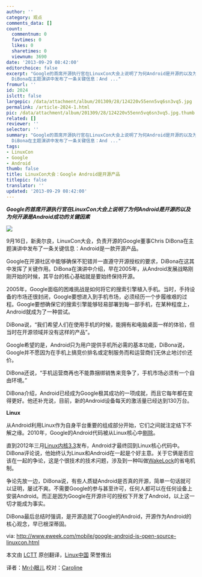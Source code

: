 ```yaml
---
author: ''
category: 观点
comments_data: []
count:
  commentnum: 0
  favtimes: 0
  likes: 0
  sharetimes: 0
  viewnum: 3690
date: '2013-09-29 08:42:00'
editorchoice: false
excerpt: "Google的首席开源执行官在LinuxCon大会上说明了为何Android是开源的以及为何开源是Android成功的关键因素\r\n\r\n9月16日，新奥尔良，LinuxCon大会，负责开源的Google董事Chris
  DiBona在主题演讲中发布了一条关键信息：And ..."
fromurl: ''
id: 2024
islctt: false
largepic: /data/attachment/album/201309/28/124220v55enn5vq6sn3vq5.jpg
permalink: /article-2024-1.html
pic: /data/attachment/album/201309/28/124220v55enn5vq6sn3vq5.jpg.thumb.jpg
related: []
reviewer: ''
selector: ''
summary: "Google的首席开源执行官在LinuxCon大会上说明了为何Android是开源的以及为何开源是Android成功的关键因素\r\n\r\n9月16日，新奥尔良，LinuxCon大会，负责开源的Google董事Chris
  DiBona在主题演讲中发布了一条关键信息：And ..."
tags:
- LinuxCon
- Google
- Android
thumb: false
title: LinuxCon大会：Google Android是开源产品
titlepic: false
translator: ''
updated: '2013-09-29 08:42:00'
---
```


***Google的首席开源执行官在LinuxCon大会上说明了为何Android是开源的以及为何开源是Android成功的关键因素***


![](/data/attachment/album/201309/28/124220v55enn5vq6sn3vq5.jpg)


9月16日，新奥尔良，LinuxCon大会，负责开源的Google董事Chris DiBona在主题演讲中发布了一条关键信息：Android是一款开源产品。


Google在开源社区中能够确保不犯错并一直遵守开源授权的要求，DiBona在这其中发挥了关键作用。DiBona在演讲中介绍，早在2005年，从Android发展战略刚刚开始的时候，其平台的核心基础就是要始终保持开源。


2005年，Google面临的困难挑战是如何将它的搜索引擎植入手机。当时，手持设备的市场还很封闭，Google要想进入到手机市场，必须经历一个步履维艰的过程。Google要想确保它的搜索引擎能够轻易部署到每一部手机，在某种程度上，Android就成为了一种尝试。


DiBona说，“我们希望人们在使用手机的时候，能拥有和电脑桌面一样的体验，但当时在开源领域并没有这样的产品”。


Google希望的是，Android只为用户提供手机所必需的基本功能，DiBona说，Google并不愿因为在手机上搞竞价排名或定制服务而和运营商们无休止地讨价还价。


DiBona还说，“手机运营商再也不能靠捆绑销售来竞争了，手机市场必须有一个自由环境。”


DiBona介绍，Android已经成为Google极其成功的一项成就，而且它每年都在变得更好。他还补充说，目前，新的Android设备每天的激活量已经达到130万台。


**Linux**


从Android利用Linux作为自身平台重要的组成部分开始，它们之间就注定结下不解之缘。2010年，Google的Android代码被从Linux核心中[剔除](http://www.linuxplanet.com/linuxplanet/reports/7150/1/)。


直到2012年三月[Linux内核3.3](http://www.datamation.com/open-source/linux-3.3-boosts-linux-mobility.html)发布，Android才最终回到Linux核心代码中。DiBona评论说，他始终认为Linux和Android在一起是个好主意。关于它俩是否应该在一起的争论，这是个很技术的技术问题，涉及到一种叫做[WakeLock](http://developer.android.com/reference/android/os/PowerManager.WakeLock.html)的省电机制。


争论先放一边，DiBona说，有些人质疑Android是否真的开源，简单一句话就可以证明，屡试不爽。不需要Google的参与甚至许可，任何人都可以在任何设备上安装Android。而正是因为Google在开源许可的授权下开发了Android，以上这一切才能成为事实。


DiBona最后总结时强调，是开源造就了Google的Android，开源作为Android的核心观念，早已根深蒂固。


via: <http://www.eweek.com/mobile/google-android-is-open-source-linuxcon.html>


本文由 [LCTT](https://github.com/LCTT/TranslateProject) 原创翻译，[Linux中国](http://linux.cn/portal.php) 荣誉推出


译者：[Mr小眼儿](http://linux.cn/space/14801) 校对：[Caroline](http://linux.cn/space/14763)